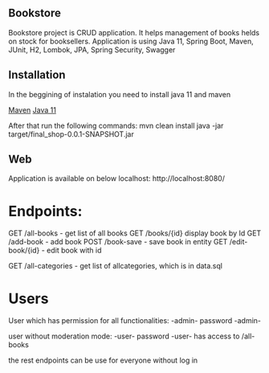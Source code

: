 ## Bookstore

Bookstore project is CRUD application. It helps management of books helds on stock for booksellers. 
Application is using Java 11, Spring Boot, Maven, JUnit, H2, Lombok, JPA, Spring Security, Swagger

## Installation
In the beggining of instalation you need to install java 11 and maven

[Maven](https://maven.apache.org/download.cgi)
[Java 11](https://adoptopenjdk.net/)

After that run the following commands:
mvn clean install
java -jar target/final_shop-0.0.1-SNAPSHOT.jar

## Web
Application is available on below localhost:
http://localhost:8080/

# Endpoints:
GET /all-books - get list of all books
GET /books/{id} display book by Id
GET /add-book - add book
POST /book-save - save book in entity
GET /edit-book/{id} - edit book with id

GET /all-categories - get list of allcategories, which is in data.sql

# Users
User which has permission for all functionalities:
-admin-
password 
-admin- 

user without moderation mode:
-user-
password
-user-
has access to /all-books

the rest endpoints can be use for everyone without log in


